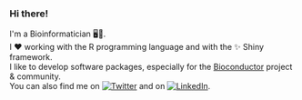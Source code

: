 ### Hi there!

I'm a Bioinformatician 🖥️:dna:.<br>
I :heart: working with the R programming language and with the ✨ Shiny framework.<br>
I like to develop software packages, especially for the [Bioconductor](https://bioconductor.org/) project & community.<br>
You can also find me on [![Twitter](https://img.shields.io/twitter/url?label=Twitter&logo=twitter&url=https://twitter.com/FedeBioinfo)](https://twitter.com/FedeBioinfo) and on [![LinkedIn](https://img.shields.io/twitter/url?label=LinkedIn&logo=linkedin&url=http://linkedin.com/in/federico-marini)](https://www.linkedin.com/in/federico-marini/).
